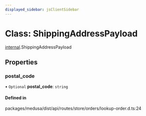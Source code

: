 ```yaml
---
displayed_sidebar: jsClientSidebar
---
```


# Class: ShippingAddressPayload

[internal](../modules/internal.md).ShippingAddressPayload

## Properties

### postal\_code

• `Optional` **postal\_code**: `string`

#### Defined in

packages/medusa/dist/api/routes/store/orders/lookup-order.d.ts:24
